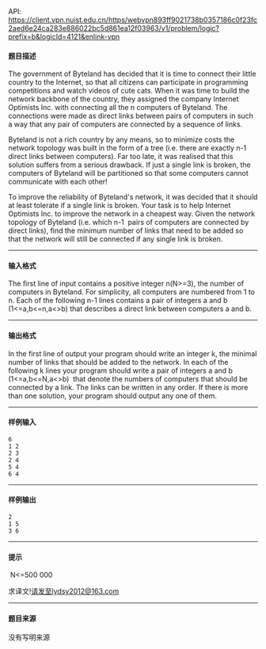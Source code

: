 API: https://client.vpn.nuist.edu.cn/https/webvpn893ff9021738b0357186c0f23fc2aed6e24ca283e886022bc5d861ea12f03963/v1/problem/logic?prefix=b&logicId=4121&enlink-vpn

#### 题目描述

The government of Byteland has decided that it is time to connect their little country to the Internet, so that all citizens can participate in programming competitions and watch videos of cute cats. When it was time to build the network backbone of the country, they assigned the company Internet Optimists Inc. with connecting all the n computers of Byteland. The connections were made as direct links between pairs of computers in such a way that any pair of computers are connected by a sequence of links.

Byteland is not a rich country by any means, so to minimize costs the network topology was built in the form of a tree (i.e. there are exactly n-1 direct links between computers). Far too late, it was realised that this solution suffers from a serious drawback. If just a single link is broken, the computers of Byteland will be partitioned so that some computers cannot communicate with each other!

To improve the reliability of Byteland's network, it was decided that it should at least tolerate if a single link is broken. Your task is to help Internet Optimists Inc. to improve the network in a cheapest way. Given the network topology of Byteland (i.e. which n-1  pairs of computers are connected by direct links), find the minimum number of links that need to be added so that the network will still be connected if any single link is broken.

---

#### 输入格式

The first line of input contains a positive integer n(N>=3), the number of computers in Byteland. For simplicity, all computers are numbered from 1 to n. Each of the following n-1 lines contains a pair of integers a and b (1<=a,b<=n,a<>b) that describes a direct link between computers a and b.

---

#### 输出格式

In the first line of output your program should write an integer k, the minimal number of links that should be added to the network. In each of the following k lines your program should write a pair of integers a and b (1<=a,b<=N,a<>b)  that denote the numbers of computers that should be connected by a link. The links can be written in any order. If there is more than one solution, your program should output any one of them.

---

#### 样例输入
```
6
1 2
2 3
2 4
5 4
6 4

```

---

#### 样例输出
```
2
1 5
3 6

```

---

#### 提示

 N<=500 000

求译文!请发至lydsy2012@163.com

---

#### 题目来源

没有写明来源